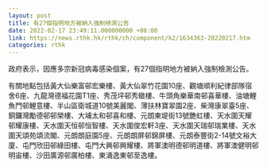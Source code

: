 ```yaml
---
layout: post
title: 有27個指明地方被納入強制檢測公告
date: 2022-02-17 23:49:11.000000000 +08:00
link: https://news.rthk.hk/rthk/ch/component/k2/1634363-20220217.htm
categories: rthk
---
```


政府表示，因應多宗新冠病毒感染個案，有27個指明地方被納入強制檢測公告。

有關地點包括黃大仙樂富邨宏樂樓、黃大仙翠竹花園10座、觀塘順利紀律部隊宿舍6座、九龍灣德福花園T1座、秀茂坪邨秀緻樓、牛頭角樂華南邨喜華樓、油塘鯉魚門邨鯉意樓、半山區衛城道10號美麗閣、薄扶林寶翠園2座、柴灣康翠臺5座、銅鑼灣勵德邨邨榮樓、大埔太和邨喜和樓、元朗東堤街13號艷虹樓、天水圍天耀邨耀康樓、天水圍天恒邨恒智樓、天水圍俊宏軒3座、天水圍天瑞邨瑞業樓、天水圍天頌苑頌流閣、元朗朗庭園5座、元朗朗屏邨錦屏樓、元朗泰豐街2-14號文裕大廈、屯門欣田邨綠田樓、屯門大興邨興耀樓、將軍澳明德邨明道樓、將軍澳健明邨明宙樓、沙田廣源邨廣柏樓、東涌逸東邨至逸樓。
